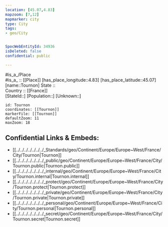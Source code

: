 ```yaml
---
location: [45.07,4.83] 
mapzoom: [7,12] 
mapmarker: city 
type: City
tags:
- geo/City


SpocWebEntityId: 34936
isDeleted: false
confidential: public

---
```

#is_a_/Place  
#is_a_ :: [[Place]] 
[has_place_longitude::4.83] 
[has_place_latitude::45.07] 
[name::Tournon] 
State ::  
Country :: [[France]]  
[StateId::] 
[Population::] 
[Unknown::] 


```leaflet
id: Tournon
coordinates: [[Tournon]] 
markerFile: [[Tournon]] 
defaultZoom: 11 
maxZoom: 18
```


## Confidential Links & Embeds: 
- [[../../../../../../../_Standards/geo/Continent/Europe/Europe~West/France/City/Tournon|Tournon]] 
- [[../../../../../../../_public/geo/Continent/Europe/Europe~West/France/City/Tournon.public|Tournon.public]] 
- [[../../../../../../../_internal/geo/Continent/Europe/Europe~West/France/City/Tournon.internal|Tournon.internal]] 
- [[../../../../../../../_protect/geo/Continent/Europe/Europe~West/France/City/Tournon.protect|Tournon.protect]] 
- [[../../../../../../../_private/geo/Continent/Europe/Europe~West/France/City/Tournon.private|Tournon.private]] 
- [[../../../../../../../_personal/geo/Continent/Europe/Europe~West/France/City/Tournon.personal|Tournon.personal]] 
- [[../../../../../../../_secret/geo/Continent/Europe/Europe~West/France/City/Tournon.secret|Tournon.secret]] 
